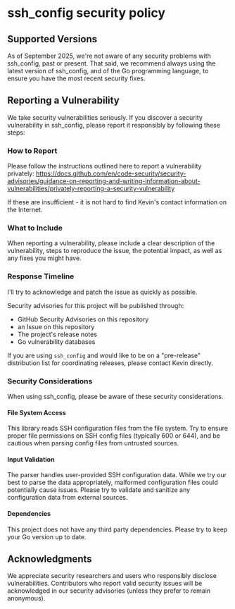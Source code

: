 # ssh_config security policy

## Supported Versions

As of September 2025, we're not aware of any security problems with ssh_config,
past or present. That said, we recommend always using the latest version of
ssh_config, and of the Go programming language, to ensure you have the most
recent security fixes.

## Reporting a Vulnerability

We take security vulnerabilities seriously. If you discover a security vulnerability in ssh_config, please report it responsibly by following these steps:

### How to Report

Please follow the instructions outlined here to report a vulnerability
privately: https://docs.github.com/en/code-security/security-advisories/guidance-on-reporting-and-writing-information-about-vulnerabilities/privately-reporting-a-security-vulnerability

If these are insufficient - it is not hard to find Kevin's contact information
on the Internet.

### What to Include

When reporting a vulnerability, please include a clear description of the vulnerability, steps to reproduce the issue, the potential impact, as well as any fixes you might have.

### Response Timeline

I'll try to acknowledge and patch the issue as quickly as possible.

Security advisories for this project will be published through:
- GitHub Security Advisories on this repository
- an Issue on this repository
- The project's release notes
- Go vulnerability databases

If you are using `ssh_config` and would like to be on a "pre-release"
distribution list for coordinating releases, please contact Kevin directly.

### Security Considerations

When using ssh_config, please be aware of these security considerations.

#### File System Access

This library reads SSH configuration files from the file system. Try to ensure
proper file permissions on SSH config files (typically 600 or 644), and be
cautious when parsing config files from untrusted sources.

#### Input Validation

The parser handles user-provided SSH configuration data. While we try our best
to parse the data appropriately, malformed configuration files could potentially
cause issues. Please try to validate and sanitize any configuration data from
external sources.

#### Dependencies

This project does not have any third party dependencies. Please try to keep your
Go version up to date.

## Acknowledgments

We appreciate security researchers and users who responsibly disclose vulnerabilities. Contributors who report valid security issues will be acknowledged in our security advisories (unless they prefer to remain anonymous).
